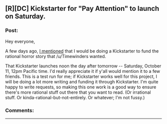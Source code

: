 ## [R][DC] Kickstarter for "Pay Attention" to launch on Saturday.

### Post:

Hey everyone,

A few days ago, [I mentioned](http://www.reddit.com/r/rational/comments/2ie329/questions_about_a_kickstarter_to_fund_a_story/) that I would be doing a Kickstarter to fund the rational horror story that /u/Timewinders wanted.

That Kickstarter launches noon the day after tomorrow -- Saturday, October 11, 12pm Pacific time.  I'd really appreciate it if y'all would mention it to a few friends.  This is a test run for me; if Kickstarter works well for this project, I will be doing a lot more writing and funding it through Kickstarter.  I'm quite happy to write requests, so making this one work is a good way to ensure there's more rational stuff out there that you want to read.  (Or irrational stuff.  Or kinda-rational-but-not-entirely.  Or whatever; I'm not fussy.)

### Comments:

---

